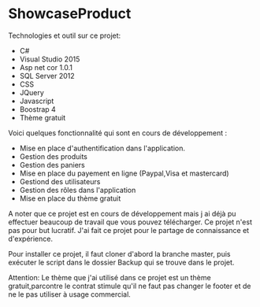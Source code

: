 # ShowcaseProduct

Technologies et outil sur ce projet:

- C#
- Visual Studio 2015
- Asp net cor 1.0.1
- SQL Server 2012
- CSS
- JQuery
- Javascript
- Boostrap 4
- Thème gratuit

Voici quelques fonctionnalité qui sont en cours de développement :

- Mise en place d'authentification  dans l'application.
- Gestion des produits
- Gestion des paniers
- Mise en place du payement en ligne (Paypal,Visa et mastercard)
- Gestiond des utilisateurs
- Gestion des rôles dans l'application
- Mise en place du thème gratuit

A noter que ce projet est en cours de développement mais j ai déjà pu effectuer beaucoup de travail que vous pouvez télécharger.
Ce projet n'est pas pour but lucratif. J'ai fait ce projet pour le partage de connaissance et d'expérience.

Pour installer ce projet, il faut cloner d'abord la branche master, puis exécuter le script dans le dossier Backup qui se trouve dans le projet.

Attention: Le thème que j'ai utilisé dans ce projet est un thème gratuit,parcontre le contrat stimule qu'il ne faut pas changer le footer et de ne le pas utiliser à usage commercial.

